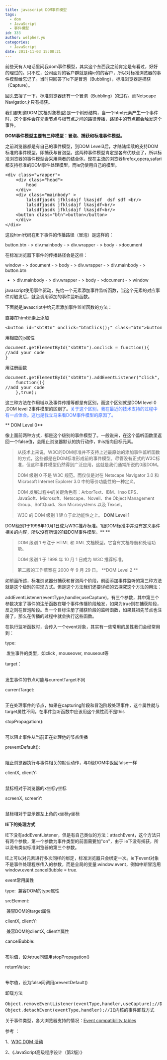 ```yaml
---
title: javascript DOM事件模型
tags:
  - dom
  - JavaScript
  - 事件模型
id: 333
author: welpher.yu
categories:
  - JavaScript
date: 2011-11-03 15:00:21
---
```


前些天有人电话里问我dom事件模型，其实这个东西我之前肯定是有看过，好好的理过的。只不过，公司面对的客户群就是纯ie的的客户，所以对标准浏览器的事件模型给忘记了。当时只回答了ie下是冒泡（Bubbling），标准浏览器是捕获（Capture）。

回头去搜了一下，标准浏览器还有一个冒泡（Bubbling）的过程。而Netscape Navigatior才只有捕获。

我们都知道DOM(文档对象模型)是一个树形结构，当一个html元素产生一个事件时，这个事件会在元素节点与根节点之间的路径传播，路径中的节点都会触发这个事件。

**DOM事件模型主要有三种模型：冒泡、捕获和标准事件模型。**

之前浏览器都是有自己的事件模型，到DOM Level3后，才陆陆续续的支持DOM标准的事件模型，即捕获与冒泡型。这两种事件模型肯定是各有优缺点了，所以标准浏览器的事件模型会采用两者的结合体。现在主流的浏览器firefox,opera,safari都支持标准的DOM事件处理模型，而ie仍使用自己的模型。

<!--more-->
<div style="display: none;">[html] [/html]</div>
<pre class="brush: html; gutter: true; first-line: 1">&lt;div class="wrapper"&gt;
	&lt;div class="head"&gt;
		head
	&lt;/div&gt;
	&lt;div class="mainbody" &gt;
		lalsdfjasdk jfklsdajf lkasjdf  dsf sdf &lt;br/&gt;
		lalsdfjasdk jfklsdajf lkasjdf&lt;br/&gt;
		lalsdfjasdk jfklsdajf lkasjdf&lt;br/&gt;
	&lt;button class="btn"&gt;button&lt;/button&gt;
	&lt;/div&gt;
&lt;/div&gt;</pre>
这段html代码在IE下事件的传播路径（冒泡）是这样的：

button.btn - &gt; div.mainbody - &gt; div.wrapper - &gt; body - &gt;document

在标准浏览器下事件的传播路径会是这样：

window - &gt; document - &gt; body - &gt; div.wrapper - &gt; div.mainbody - &gt; button.btn

- &gt; div.mainbody - &gt; div.wrapper - &gt; body - &gt;document - &gt; window

javascript使用事件驱动，先给一个元素添加事件监听函数，当这个元素的对应事件对触发后，就会调用添加的事件监听函数。

下面就是javascript中给元素添加事件监听函数的方法：

直接在html元素上添加
<div style="display: none;">[html] [/html]</div>
<pre class="brush: html; gutter: true; first-line: 1">&lt;button id="sbtBtn" onclick="btnClick();" class="btn"&gt;button&lt;/button&gt;</pre>
用相应的js属性
<div style="display: none;">[javascript] [/javascript]</div>
<pre class="brush: javascript; gutter: true; first-line: 1">document.getElementById("sbtBtn").onclick = function(){
//add your code
}</pre>
用注册函数
<div style="display: none;">[javascript] [/javascript]</div>
<pre class="brush: javascript; gutter: true; first-line: 1">document.getElementById("sbtBtn").addEventListener("click",
    function(){
//add your code
    },true);</pre>
这三种方法在作用域以及事件传播等都是有区别，而这个区别就是DOM level 0 ,DOM level 2事件模型的区别了。<span style="color: #3366ff;">关于这个区别，我在最近的技术支持的过程中有一点体会。这也是我立马来看DOM事件模型的原因了。</span>

** DOM Level 0**

像上面前两种方式，都是这个级别的事件模型了。一般说来，在这个监听函数里返回一个false值，会阻止浏览器默认的执行动作，this指向目标元素。
> 从技术上来说，W3C的DOM标准并不支持上述最原始的添加事件监听函数的方式，这些都是在DOM标准形成前的事件模型。尽管没有正式的W3C标准，但这种事件模型仍然得到广泛应用，这就是我们通常所说的0级DOM。
> 
> 
> DOM 级别 0 不是 W3C 规范。而仅仅是对在 Netscape Navigator 3.0 和 Microsoft Internet Explorer 3.0 中的等价功能性的一种定义。
> 
> 
> DOM 发展过程中的关键角色有：ArborText、IBM、Inso EPS、JavaSoft、Microsoft、Netscape、Novell、the Object Management Group、SoftQuad、Sun Microsystems 以及 Texcel。
> 
> 
> W3C 的 DOM 级别 1 建立于此功能性之上。
**DOM Level 1**

DOM级别1于1998年10月1日成为W3C推荐标准。1级DOM标准中并没有定义事件相关的内容，所以没有所谓的1级DOM事件模型。**
**
> DOM 级别 1 专注于 HTML 和 XML 文档模型。它含有文档导航和处理功能。
> 
> 
> DOM 级别 1 于 1998 年 10 月 1 日成为 W3C 推荐标准。
> 
> 
> 第二版的工作草案在 2000 年 9 月 29 日。
**DOM Level 2 **

如前面所述，标准浏览器分捕获和冒泡两个阶段，前面添加事件监听的第三种方法就是这个级别的实现方式。但是这个方法我们还要详细的去探究这个方法的用法：

addEventListener(eventType,handler,useCapture)，有三个参数，其中第三个参数决定了事件的注册函数在哪个事件传播阶段触发，如果为true则在捕获阶段，反之则在冒泡阶段。当一个目标注册了捕获阶段的监听函数，如果其祖先节点也注册了，那么在传播的过程中就会执行这些函数。

在执行监听函数时，会传入一个event对象，其实有一些常用的属性我们会经常用到：

type:

<span style="white-space: pre;"> </span>发生事件的类型，如click , mouseover, mouseout等

target：

<span style="white-space: pre;"> </span>发生事件的节点可能与currentTarget不同

currentTarget:

<span style="white-space: pre;"> </span>正在处理事件的节点，如果在capturing阶段和冒泡阶段处理事件，这个属性就与target属性不同。在事件监听函数中应该用这个属性而不是this

stopPropagation():

<span style="white-space: pre;"> </span>可以阻止事件从当前正在处理他的节点传播

preventDefault():

<span style="white-space: pre;"> </span>阻止浏览器执行与事件相关的默认动作，与0级DOM中返回false一样

clientX, clientY:

<span style="white-space: pre;"> </span>鼠标相对于浏览器的x坐标y坐标

screenX, screenY:

<span style="white-space: pre;"> </span>鼠标相对于显示器左上角的x坐标y坐标

**IE下的处理方式**

IE下没有addEventListener，但是有自己类似的方法：attachEvent，这个方法只有两个参数，第一个参数为事件类型的前面需要加"on"，由于 ie下没有捕获，所以没有类似标准浏览器的第三个参数。

IE上可以对元素进行多次同样的绑定，标准浏览器只会绑定一次。ie下event对象不是事件处理程序传入的参数，而是全局的变量:window.event，例如中断冒泡用window.event.cancelBubble = true.

event常用属性

type:
<span style="white-space: pre;"> </span>兼容DOM的type属性

srcElement:

<span style="white-space: pre;"> </span>兼容DOM的target属性

clientX, clientY:

<span style="white-space: pre;"> </span>兼容DOM的clientX, clientY属性

cancelBubble:

<span style="white-space: pre;"> </span>布尔值，设为true同调用stopPropagation()

returnValue:

<span style="white-space: pre;"> </span>布尔值，设为false同调用preventDefault()

卸载方法
<pre class="brush: javascript; gutter: true; first-line: 1">Object.removeEventListener(eventType,handler,useCapture);//DOM标准的事件卸载方式
Object.detachEvent(eventType,handler);//IE内核的事件卸载方式</pre>
关于事件类型，各大浏览器支持的情况：[Event compatibility tables](http://www.quirksmode.org/dom/events/ "Event compatibility tables")

参考 ：

1、[W3C DOM 活动](http://www.w3school.com.cn/w3c/w3c_dom.asp "W3C DOM 活动")

2、《JavaScript高级程序设计（第2版）》